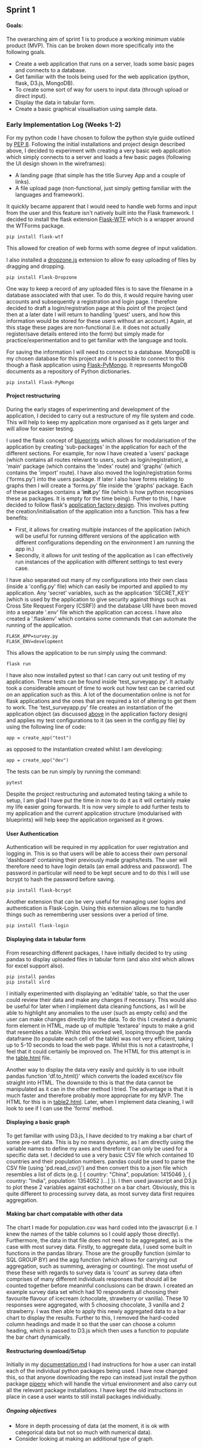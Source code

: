 ## Sprint 1

#### Goals:

The overarching aim of sprint 1 is to produce a working minimum viable product (MVP).
This can be broken down more specifically into the following goals.

* Create a web application that runs on a server, loads some basic pages and connects to a database.
* Get familiar with the tools being used for the web application (python, flask, D3.js, MongoDB).
* To create some sort of way for users to input data (through upload or direct input).
* Display the data in tabular form.
* Create a basic graphical visualisation using sample data.

### Early Implementation Log (Weeks 1-2)

For my python code I have chosen to follow the python style guide outlined by [PEP 8](https://www.python.org/dev/peps/pep-0008/#naming-conventions).
Following the initial installations and project design described above, I decided to experiment with creating a very basic web application which simply connects to a server and loads a few basic pages (following the UI design shown in the wireframes):

* A landing page (that simple has the title Survey App and a couple of links).
* A file upload page (non-functional, just simply getting familiar with the languages and framework).

It quickly became apparent that I would need to handle web forms and input from the user and this feature isn't natively built into the Flask framework.
I decided to install the flask extension [Flask-WTF](https://flask-wtf.readthedocs.io/en/stable/) which is a wrapper around the WTForms package.

```
pip install flask-wtf
```

This allowed for creation of web forms with some degree of input validation.

I also installed a [dropzone.js](https://flask-dropzone.readthedocs.io/en/latest/) extension to allow fo easy uploading of files by dragging and dropping.

```
pip install Flask-Dropzone
```

One way to keep a record of any uploaded files is to save the filename in a database associated with that user. To do this, it would require having user accounts and subsequently a registration and login page. I therefore decided to draft a login/registration page at this point of the project (and then at a later date I will return to handling 'guest' users, and how this information would be stored for these users without an account.) Again, at this stage these pages are non-functional (i.e. it does not actually register/save details entered into the form) but simply made for practice/experimentation and to get familiar with the language and tools.

For saving the information I will need to connect to a database. MongoDB is my chosen database for this project and it is possible to connect to this though a flask application using [Flask-PyMongo](https://flask-pymongo.readthedocs.io/en/latest/). It represents MongoDB documents as a repository of Python dictionaries.

```
pip install Flask-PyMongo
```

#### Project restructuring

During the early stages of experimenting and development of the application, I decided to carry out a restructure of my file system and code. This will help to keep my application more organised as it gets larger and will allow for easier testing.

I used the flask concept of [blueprints](https://flask.palletsprojects.com/en/1.1.x/blueprints/) which allows for modularisation of the application by creating 'sub-packages' in the application for each of the different sections. For example, for now I have created a 'users' package (which contains all routes relevant to users, such as login/registration), a 'main' package (which contains the 'index' route) and 'graphs' (which contains the 'import' route). I have also moved the login/registration forms ('forms.py') into the users package. If later I also have forms relating to graphs then I will create a 'forms.py' file inside the 'graphs' package. Each of these packages contains a '__init__.py' file (which is how python recognises these as packages. It is empty for the time being).
<a name="factory"></a>
Further to this, I have decided to follow flask's [application factory design](https://flask.palletsprojects.com/en/1.1.x/patterns/appfactories/). This involves putting the creation/initialisation of the application into a function. This has a few benefits:
* First, it allows for creating multiple instances of the application (which will be useful for running different versions of the application with different configurations depending on the environment I am running the app in.)
* Secondly, it allows for unit testing of the application as I can effectively run instances of the application with different settings to test every case.

I have also separated out many of my configurations into their own class (inside a 'config.py' file) which can easily be imported and applied to my application. Any 'secret' variables, such as the application 'SECRET_KEY' (which is used by the application to give security against things such as Cross Site Request Forgery (CSRF)) and the database URI have been moved into a separate '.env' file which the application can access. I have also created a '.flaskenv' which contains some commands that can automate the running of the application.

```
FLASK_APP=survey.py
FLASK_ENV=development
```

This allows the application to be run simply using the command:

```
flask run
```

I have also now installed pytest so that I can carry out unit testing of my application. These tests can be found inside 'test_surveyapp.py'.
It actually took a considerable amount of time to work out how test can be carried out on an application such as this. A lot of the documentation online is not for flask applications and the ones that are required a lot of altering to get them to work.
The 'test_surveyapp.py' file creates an instantiation of the application object (as discussed [above](#factory) in the application factory design) and applies my test configurations to it (as seen in the config.py file) by using the following line of code:
```
app = create_app("test")
```
as opposed to the instantiation created whilst I am developing:
```
app = create_app("dev")
```

The tests can be run simply by running the command:
```
pytest
```
Despite the project restructuring and automated testing taking a while to setup, I am glad I have put the time in now to do it as it will certainly make my life easier going forwards. It is now very simple to add further tests to my application and the current application structure (modularised with blueprints) will help keep the application organised as it grows.


#### User Authentication

Authentication will be required in my application for user registration and logging in. This is so that users will be able to access their own personal 'dashboard' containing their previously made graphs/tests. The user will therefore need to have login details (an email address and password). The password in particular will need to be kept secure and to do this I will use bcrypt to hash the password before saving.

```
pip install flask-bcrypt
```

Another extension that can be very useful for managing user logins and authentication is Flask-Login. Using this extension allows me to handle things such as remembering user sessions over a period of time.

```
pip install flask-login
```

#### Displaying data in tabular form

From researching different packages, I have initially decided to try using pandas to display uploaded files in tabular form (and also xlrd which allows for excel support also).

```
pip install pandas
pip install xlrd
```

I initially experimented with displaying an 'editable' table, so that the user could review their data and make any changes if necessary. This would also be useful for later when I implement data cleaning functions, as I will be able to highlight any anomalies to the user (such as empty cells) and the user can make changes directly into the data. To do this I created a dynamic form element in HTML, made up of multiple 'textarea' inputs to make a grid that resembles a table. Whilst this worked well, looping through the panda dataframe (to populate each cell of the table) was not very efficient, taking up to 5-10 seconds to load the web page. Whilst this is not a catastrophe, I feel that it could certainly be improved on. The HTML for this attempt is in the [table.html](../site/surveyapp/templates/table.html) file.

Another way to display the data very easily and quickly is to use inbuilt pandas function 'df.to_html()' which converts the loaded excel/scv file straight into HTML. The downside to this is that the data cannot be manipulated as it can in the other method I tried. The advantage is that it is much faster and therefore probably more appropriate for my MVP. The HTML for this is in [table2.html](../site/surveyapp/templates/table2.html). Later, when I implement data cleaning, I will look to see if I can use the 'forms' method.

<a name="latestEntry"></a>
#### Displaying a basic graph

To get familiar with using D3.js, I have decided to try making a bar chart of some pre-set data. This is by no means dynamic, as I am directly using the variable names to define my axes and therefore it can only be used for a specific data set. I decided to use a very basic CSV file which contained 10 countries and their population numbers.
pandas could be used to parse the CSV file (using 'pd.read_csv(<filename>)') and then convert this to a json file which resembles a list of dicts (e.g. [ { country: "China", population: 1415046 }, { country: "India", population: 1354052 }...] }). I then used javascript and D3.js to plot these 2 variables against eachother on a bar chart. Obviously, this is quite different to processing survey data, as most survey data first requires aggregation.

#### Making bar chart compatable with other data

The chart I made for population.csv was hard coded into the javascript (i.e. I knew the names of the table columns so I could apply those directly). Furthermore, the data in that file does not need to be aggregated, as is the case with most survey data. Firstly, to aggregate data, I used some built in functions in the pandas library. Those are the groupBy function (similar to SQL GROUP BY) and the agg function (which allows for carrying out aggregation, such as summing, averaging or counting). The most useful of these these with regards to survey data is 'count' as survey data often comprises of many different individuals responses that should all be counted together before meaninful conclusions can be drawn. I created an example survey data set which had 10 respondents all choosing their favourite flavour of icecream (chocolate, strawberry or vanilla). These 10 responses were aggregated, with 5 choosing chocolate, 3 vanilla and 2 strawberry. I was then able to apply this newly aggregated data to a bar chart to display the results.
Further to this, I removed the hard-coded column headings and made it so that the user can choose a column heading, which is passed to D3.js which then uses a function to populate the bar chart dynamically.

#### Restructuring download/Setup

Initially in my [documentation.md](../documentation.md) I had instructions for how a user can install each of the individual python packages being used. I have now changed this, so that anyone downloading the repo can instead just install the python package [pipenv](https://pypi.org/project/pipenv/) which will handle the virtual environment and also carry out all the relevant package installations. I have kept the old instructions in place in case a user wants to still install packages individually.


##### Ongoing objectives

* More in depth processing of data (at the moment, it is ok with categorical data but not so much with numerical data).
* Consider looking at making an additional type of graph.
